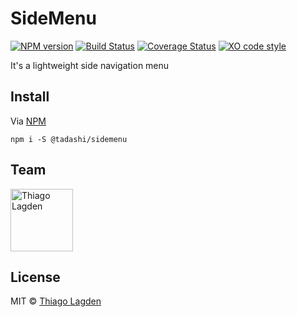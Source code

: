 # SideMenu

[![NPM version][npm-img]][npm]
[![Build Status][ci-img]][ci]
[![Coverage Status][coveralls-img]][coveralls]
[![XO code style][xo-img]][xo]

[npm-img]:       https://img.shields.io/npm/v/@tadashi/sidemenu.svg
[npm]:           https://www.npmjs.com/package/@tadashi/sidemenu
[ci-img]:        https://travis-ci.org/lagden/sidemenu.svg
[ci]:            https://travis-ci.org/lagden/sidemenu
[coveralls-img]: https://coveralls.io/repos/github/lagden/sidemenu/badge.svg?branch=master
[coveralls]:     https://coveralls.io/github/lagden/sidemenu?branch=master
[xo-img]:        https://img.shields.io/badge/code_style-XO-5ed9c7.svg
[xo]:            https://github.com/sindresorhus/xo


It's a lightweight side navigation menu


## Install

Via [NPM](https://www.npmjs.com/)

```
npm i -S @tadashi/sidemenu
```


## Team

[<img src="https://avatars.githubusercontent.com/u/130963?s=390" alt="Thiago Lagden" width="100">](http://lagden.in) 


## License

MIT © [Thiago Lagden](http://lagden.in)
